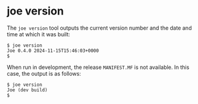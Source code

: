 # joe version

The `joe version` tool outputs the current version number and the date
and time at which it was built:

```shell
$ joe version
Joe 0.4.0 2024-11-15T15:46:03+0000
$
```

When run in development, the release `MANIFEST.MF` is not available.  In
this case, the output is as follows:

```shell
$ joe version
Joe (dev build)
$
```
